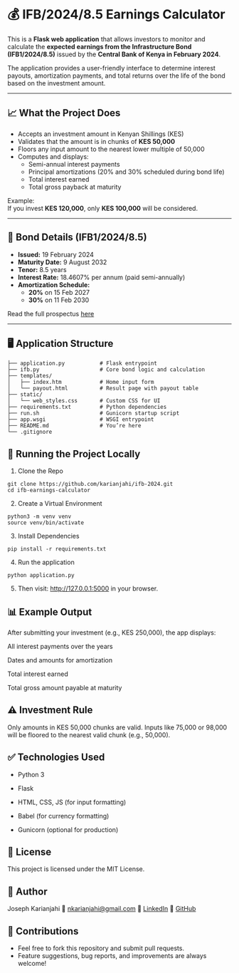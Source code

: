 # 💰 IFB/2024/8.5 Earnings Calculator

This is a **Flask web application** that allows investors to monitor and calculate the **expected earnings from the Infrastructure Bond (IFB1/2024/8.5)** issued by the **Central Bank of Kenya in February 2024**.

The application provides a user-friendly interface to determine interest payouts, amortization payments, and total returns over the life of the bond based on the investment amount.

---

## 📈 What the Project Does

- Accepts an investment amount in Kenyan Shillings (KES)
- Validates that the amount is in chunks of **KES 50,000**
- Floors any input amount to the nearest lower multiple of 50,000
- Computes and displays:
  - Semi-annual interest payments
  - Principal amortizations (20% and 30% scheduled during bond life)
  - Total interest earned
  - Total gross payback at maturity

Example:  
If you invest **KES 120,000**, only **KES 100,000** will be considered.

---

## 🧮 Bond Details (IFB1/2024/8.5)

- **Issued:** 19 February 2024
- **Maturity Date:** 9 August 2032
- **Tenor:** 8.5 years
- **Interest Rate:** 18.4607% per annum (paid semi-annually)
- **Amortization Schedule:**
  - **20%** on 15 Feb 2027
  - **30%** on 11 Feb 2030

Read the full prospectus [here](https://www.centralbank.go.ke/uploads/treasury_bonds_prospectuses/2087959385_February%202024%20IFB1-2024-8.5%20%20DATED%2019-02-2024.pdf)

---

## 🖥️ Application Structure

```plaintext
├── application.py           # Flask entrypoint
├── ifb.py                   # Core bond logic and calculation
├── templates/
│   ├── index.htm            # Home input form
│   └── payout.html          # Result page with payout table
├── static/
│   └── web_styles.css       # Custom CSS for UI
├── requirements.txt         # Python dependencies
├── run.sh                   # Gunicorn startup script
├── app.wsgi                 # WSGI entrypoint
├── README.md                # You’re here
└── .gitignore
```

## 🚀 Running the Project Locally

1. Clone the Repo
```
git clone https://github.com/karianjahi/ifb-2024.git
cd ifb-earnings-calculator
```

2. Create a Virtual Environment
```
python3 -m venv venv
source venv/bin/activate
```

3. Install Dependencies
```
pip install -r requirements.txt
```

4. Run the application
```
python application.py
```

5. Then visit: http://127.0.0.1:5000 in your browser.

## 📊 Example Output
After submitting your investment (e.g., KES 250,000), the app displays:

All interest payments over the years

Dates and amounts for amortization

Total interest earned

Total gross amount payable at maturity

## ⚠️ Investment Rule
Only amounts in KES 50,000 chunks are valid. Inputs like 75,000 or 98,000 will be floored to the nearest valid chunk (e.g., 50,000).

## ✅ Technologies Used
- Python 3

- Flask

- HTML, CSS, JS (for input formatting)

- Babel (for currency formatting)

- Gunicorn (optional for production)

## 📜 License
This project is licensed under the MIT License.

## 👤 Author
Joseph Karianjahi
📧 nkarianjahi@gmail.com
🔗 [LinkedIn](https://www.linkedin.com/in/josephkarianjahinjeri)
🔗 [GitHub](https://github.com/karianjahi)

## 🙌 Contributions
- Feel free to fork this repository and submit pull requests. 
- Feature suggestions, bug reports, and improvements are always welcome!
